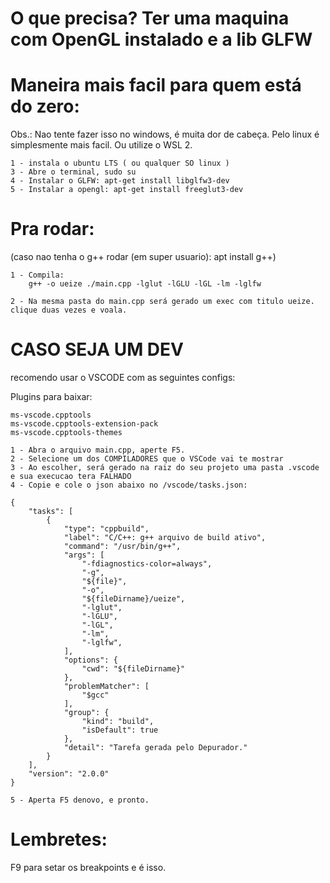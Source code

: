 # O que precisa? Ter uma maquina com OpenGL instalado e a lib GLFW

# Maneira mais facil para quem está do zero:

Obs.: Nao tente fazer isso no windows, é muita dor de cabeça. Pelo linux é simplesmente mais facil. Ou utilize o WSL 2.

```
1 - instala o ubuntu LTS ( ou qualquer SO linux )
3 - Abre o terminal, sudo su
4 - Instalar o GLFW: apt-get install libglfw3-dev
5 - Instalar a opengl: apt-get install freeglut3-dev
```

# Pra rodar:
(caso nao tenha o g++ rodar (em super usuario): apt install g++)
```
1 - Compila: 
    g++ -o ueize ./main.cpp -lglut -lGLU -lGL -lm -lglfw
    
2 - Na mesma pasta do main.cpp será gerado um exec com titulo ueize. clique duas vezes e voala.
```

# CASO SEJA UM DEV
recomendo usar o VSCODE com as seguintes configs:

Plugins para baixar:
```
ms-vscode.cpptools
ms-vscode.cpptools-extension-pack
ms-vscode.cpptools-themes
```
```
1 - Abra o arquivo main.cpp, aperte F5.
2 - Selecione um dos COMPILADORES que o VSCode vai te mostrar
3 - Ao escolher, será gerado na raiz do seu projeto uma pasta .vscode e sua execucao tera FALHADO
4 - Copie e cole o json abaixo no /vscode/tasks.json:

{
    "tasks": [
        {
            "type": "cppbuild",
            "label": "C/C++: g++ arquivo de build ativo",
            "command": "/usr/bin/g++",
            "args": [
                "-fdiagnostics-color=always",
                "-g",
                "${file}",
                "-o",
                "${fileDirname}/ueize",
                "-lglut",
                "-lGLU",
                "-lGL",
                "-lm",
                "-lglfw",
            ],
            "options": {
                "cwd": "${fileDirname}"
            },
            "problemMatcher": [
                "$gcc"
            ],
            "group": {
                "kind": "build",
                "isDefault": true
            },
            "detail": "Tarefa gerada pelo Depurador."
        }
    ],
    "version": "2.0.0"
}

5 - Aperta F5 denovo, e pronto.
```

# Lembretes:
F9 para setar os breakpoints e é isso. 
